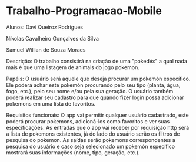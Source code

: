 # Trabalho-Programacao-Mobile

Alunos:
Davi Queiroz Rodrigues

Níkolas Cavalheiro Gonçalves da Silva

Samuel Willian de Souza Moraes

Descrição:
O trabalho consistirá na criação de uma "pokedéx" a qual nada mais é que uma listagem de animais do jogo pokemon.

Papéis:
O usuário será aquele que deseja procurar um pokemón específico. Ele poderá achar este pokemón procurando pelo seu tipo (planta, água, fogo, etc.), pelo seu nome e/ou pela sua geração. O usuário também poderá realizar seu cadastro para que quando fizer login possa adicionar pokemons em uma lista de favoritos.

Requisitos funcionais:
O app vai permitir qualquer usuário cadastrado, este poderá procurar pokemons, adicioná-los como favoritos e ver suas especificações. As entradas que o app vai receber por requisição http será a lista de pokemons existentes, já do lado do usuário serão os filtros de pesquisa do pokemon. As saídas serão pokemons correspondentes a pesquisa do usuário e caso seja selecionado um pokemón específico mostrará suas informações (nome, tipo, geração, etc.).
